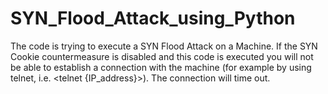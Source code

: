 # SYN_Flood_Attack_using_Python

The code is trying to execute a SYN Flood Attack on a Machine. If the SYN Cookie countermeasure is disabled and this code is executed you will not be able to establish a connection with the machine (for example by using telnet, i.e. <telnet {IP_address}>). The connection will time out.
